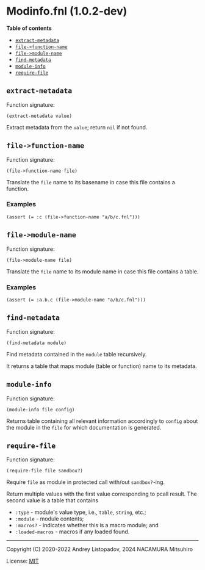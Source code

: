 # Modinfo.fnl (1.0.2-dev)

**Table of contents**

- [`extract-metadata`](#extract-metadata)
- [`file->function-name`](#file-function-name)
- [`file->module-name`](#file-module-name)
- [`find-metadata`](#find-metadata)
- [`module-info`](#module-info)
- [`require-file`](#require-file)

## `extract-metadata`
Function signature:

```
(extract-metadata value)
```

Extract metadata from the `value`; return `nil` if not found.

## `file->function-name`
Function signature:

```
(file->function-name file)
```

Translate the `file` name to its basename in case this file contains a function.

### Examples

```fennel
(assert (= :c (file->function-name "a/b/c.fnl")))
```

## `file->module-name`
Function signature:

```
(file->module-name file)
```

Translate the `file` name to its module name in case this file contains a table.

### Examples

```fennel
(assert (= :a.b.c (file->module-name "a/b/c.fnl")))
```

## `find-metadata`
Function signature:

```
(find-metadata module)
```

Find metadata contained in the `module` table recursively.

It returns a table that maps module (table or function) name to its metadata.

## `module-info`
Function signature:

```
(module-info file config)
```

Returns table containing all relevant information accordingly to
`config` about the module in the `file` for which documentation is
generated.

## `require-file`
Function signature:

```
(require-file file sandbox?)
```

Require `file` as module in protected call with/out `sandbox?`-ing.

Return multiple values with the first value corresponding to pcall result.
The second value is a table that contains

* `:type` - module's value type, i.e., `table`, `string`, etc.;
* `:module` - module contents;
* `:macros?` - indicates whether this is a macro module; and
* `:loaded-macros` - macros if any loaded found.


---

Copyright (C) 2020-2022 Andrey Listopadov, 2024 NACAMURA Mitsuhiro

License: [MIT](https://git.sr.ht/~m15a/fnldoc/tree/main/item/LICENSE)


<!-- Generated with Fnldoc 1.0.2-dev
     https://sr.ht/~m15a/fnldoc/ -->
